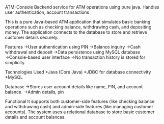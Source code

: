 ATM-Console
Backend service for ATM operations using pure java. Handles user authentication, account transactions

This is a pure Java-based ATM application that simulates basic banking operations such as checking balance, withdrawing cash, and depositing money. The application connects to the database to store and retrieve customer details securely.

Features
->User authentication using PIN
->Balance inquiry
->Cash withdrawal and deposit
->Data persistence using MySQL database  
->Console-based user interface
->No transaction history is stored for simplicity.

Technologies Used
*Java (Core Java)
*JDBC for database connectivity
*MySQL 

Database
->Stores user account details like name, PIN, and account balance.
->Admin details, pin

Functional
It supports both customer-side features (like checking balance and withdrawing cash) and admin-side features (like managing customer accounts). The system uses a relational database to store basic customer details and account balances.

